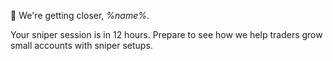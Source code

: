 📢 We\'re getting closer, *%name%*\.

Your sniper session is in 12 hours\. Prepare to see how we help traders grow small accounts with sniper setups\.
